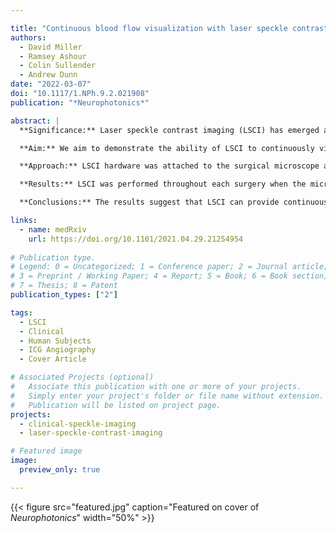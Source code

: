 ```yaml
---

title: "Continuous blood flow visualization with laser speckle contrast imaging during neurovascular surgery"
authors:
  - David Miller
  - Ramsey Ashour
  - Colin Sullender
  - Andrew Dunn
date: "2022-03-07"
doi: "10.1117/1.NPh.9.2.021908"
publication: "*Neurophotonics*"

abstract: |
  **Significance:** Laser speckle contrast imaging (LSCI) has emerged as a promising tool for intraoperative cerebral blood flow (CBF) monitoring because it produces real-time full-field blood flow maps noninvasively and label free.

  **Aim:** We aim to demonstrate the ability of LSCI to continuously visualize blood flow during neurovascular procedures.

  **Approach:** LSCI hardware was attached to the surgical microscope and did not interfere with the normal operation of the microscope. To more easily visualize CBF in real time, LSCI images were registered with the built-in microscope white light camera such that LSCI images were overlaid on the white light images and displayed to the neurosurgeon continuously in real time.

  **Results:** LSCI was performed throughout each surgery when the microscope was positioned over the patient, providing the surgeon with real-time visualization of blood flow changes before, during, and after aneurysm clipping or arteriovenous malformation (AVM) resection in humans. LSCI was also compared with indocyanine green angiography (ICGA) to assess CBF during aneurysm clipping and AVM surgery; integration of the LSCI hardware with the microscope enabled simultaneous acquisition of LSCI and ICGA.

  **Conclusions:** The results suggest that LSCI can provide continuous and real-time CBF visualization without affecting the surgeon workflow or requiring a contrast agent. The results also demonstrate that LSCI and ICGA provide different, yet complementary information about vessel perfusion.

links:
  - name: medRxiv
    url: https://doi.org/10.1101/2021.04.29.21254954
    
# Publication type.
# Legend: 0 = Uncategorized; 1 = Conference paper; 2 = Journal article;
# 3 = Preprint / Working Paper; 4 = Report; 5 = Book; 6 = Book section;
# 7 = Thesis; 8 = Patent
publication_types: ["2"]

tags:
  - LSCI
  - Clinical
  - Human Subjects
  - ICG Angiography
  - Cover Article

# Associated Projects (optional)
#   Associate this publication with one or more of your projects.
#   Simply enter your project's folder or file name without extension.
#   Publication will be listed on project page.
projects:
  - clinical-speckle-imaging
  - laser-speckle-contrast-imaging

# Featured image
image:
  preview_only: true

---
```


{{< figure src="featured.jpg" caption="Featured on cover of *Neurophotonics*" width="50%" >}}
